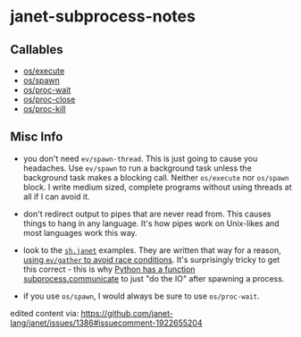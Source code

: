 # janet-subprocess-notes

## Callables

* [os/execute](doc/os_execute.md)
* [os/spawn](doc/os_spawn.md)
* [os/proc-wait](doc/os_proc-wait.md)
* [os/proc-close](doc/os_proc-close.md)
* [os/proc-kill](doc/os_proc-kill.md)

## Misc Info

* you don't need `ev/spawn-thread`. This is just going to cause you
  headaches. Use `ev/spawn` to run a background task unless the
  background task makes a blocking call. Neither `os/execute` nor
  `os/spawn` block. I write medium sized, complete programs without
  using threads at all if I can avoid it.

* don't redirect output to pipes that are never read from. This causes
  things to hang in any language. It's how pipes work on Unix-likes
  and most languages work this way.

* look to the
  [`sh.janet`](https://github.com/janet-lang/spork/blob/7a4eff4bfb9486a6c6079ee8bb12e6789cce4564/spork/sh.janet)
  examples. They are written that way for a reason, [using `ev/gather`
  to avoid race
  conditions](https://github.com/janet-lang/spork/blob/7a4eff4bfb9486a6c6079ee8bb12e6789cce4564/spork/sh.janet#L44-L47). It's
  surprisingly tricky to get this correct - this is why [Python has a
  function
  subprocess.communicate](https://docs.python.org/3/library/subprocess.html#subprocess.Popen.communicate)
  to just "do the IO" after spawning a process.

* if you use `os/spawn`, I would always be sure to use `os/proc-wait`.

edited content via: https://github.com/janet-lang/janet/issues/1386#issuecomment-1922655204
